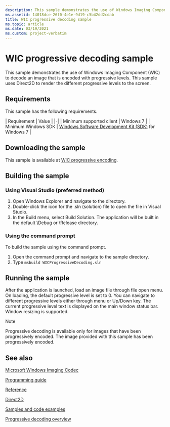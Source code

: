 ```yaml
---
description: This sample demonstrates the use of Windows Imaging Component (WIC) to decode an image that is encoded with progressive levels.
ms.assetid: 14018dce-26f0-4e1e-9d19-c5b42dd2cdab
title: WIC progressive decoding sample
ms.topic: article
ms.date: 03/19/2021
ms.custom: project-verbatim
---
```


# WIC progressive decoding sample

This sample demonstrates the use of Windows Imaging Component (WIC) to decode an image that is encoded with progressive levels. This sample uses Direct2D to render the different progressive levels to the screen.

## Requirements

This sample has the following requirements.

| Requirement | Value |
|-|
| Minimum supported client | Windows 7 |
| Minimum Windows SDK | [Windows Software Development Kit (SDK)](https://msdn.microsoft.com/windowsvista/bb980924.aspx) for Windows 7 |

## Downloading the sample

This sample is available at [WIC progressive encoding](https://github.com/microsoft/Windows-classic-samples/tree/master/Samples/Win7Samples/multimedia/wic/progressivedecoding).

## Building the sample

### Using Visual Studio (preferred method)

1. Open Windows Explorer and navigate to the directory.
2. Double-click the icon for the .sln (solution) file to open the file in Visual Studio.
3. In the Build menu, select Build Solution. The application will be built in the default \\Debug or \\Release directory.

### Using the command prompt

To build the sample using the command prompt.

1. Open the command prompt and navigate to the sample directory.
2. Type `msbuild WICProgressiveDecoding.sln`

## Running the sample

After the application is launched, load an image file through file open menu. On loading, the default progressive level is set to 0. You can navigate to different progressive levels either through menu or Up/Down key. The current progressive level text is displayed on the main window status bar. Window resizing is supported.

> [!NOTE]
> Progressive decoding is available only for images that have been progressively encoded. The image provided with this sample has been progressively encoded.

## See also

[Microsoft Windows Imaging Codec](-wic-lh.md)

[Programming guide](-wic-programming-guide.md)

[Reference](-wic-codec-reference.md)

[Direct2D](../direct2d/direct2d-portal.md)

[Samples and code examples](-wic-samples.md)

[Progressive decoding overview](-wic-progressive-decoding.md)
